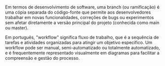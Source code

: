 Em termos de desenvolvimento de software, uma branch (ou ramificação) 
é uma cópia separada do código-fonte que permite aos desenvolvedores 
trabalhar em novas funcionalidades, correções de bugs ou experimentos 
sem afetar diretamente a versão principal do projeto (conhecida como main ou master). 

Em português, "workflow" significa fluxo de trabalho, que é a sequência de tarefas e 
atividades organizadas para atingir um objetivo específico. Um workflow pode ser manual,
semi-automatizado ou totalmente automatizado, e é frequentemente representado visualmente
em diagramas para facilitar a compreensão e gestão do processo. 



